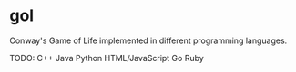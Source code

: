 # gol
Conway's Game of Life implemented in different programming languages.

TODO:
C++
Java
Python
HTML/JavaScript
Go
Ruby
